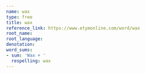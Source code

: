```yaml
---
name: wax
type: free
title: wax
reference_link: https://www.etymonline.com/word/wax
root_name: 
root_language: 
denotation: 
word_sums:
- sum: 'Wax + '
  respelling: wax
---
```

